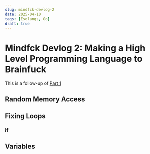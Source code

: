 ```yaml
---
slug: mindfck-devlog-2
date: 2025-04-10
tags: [Esolangs, Go]
draft: true
---
```


# Mindfck Devlog 2: Making a High Level Programming Language to Brainfuck

This is a follow-up of [Part 1](../2025-03-13-mindfck-devlog-1/mindfck-devlog-1.md)

<!-- truncate -->

## Random Memory Access

## Fixing Loops

### if

## Variables
